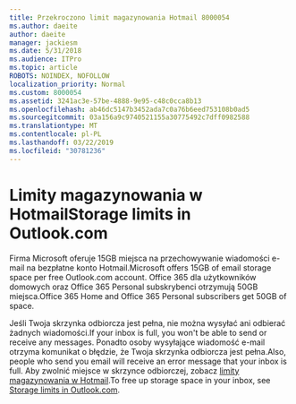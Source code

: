 ```yaml
---
title: Przekroczono limit magazynowania Hotmail 8000054
ms.author: daeite
author: daeite
manager: jackiesm
ms.date: 5/31/2018
ms.audience: ITPro
ms.topic: article
ROBOTS: NOINDEX, NOFOLLOW
localization_priority: Normal
ms.custom: 8000054
ms.assetid: 3241ac3e-57be-4888-9e95-c48c0cca8b13
ms.openlocfilehash: ab46dc5147b3452ada7c0a76b6eed753108b0ad5
ms.sourcegitcommit: 03a156a9c9740521155a30775492c7dff0982588
ms.translationtype: MT
ms.contentlocale: pl-PL
ms.lasthandoff: 03/22/2019
ms.locfileid: "30781236"
---
```

# <a name="storage-limits-in-outlookcom"></a><span data-ttu-id="5a4c1-102">Limity magazynowania w Hotmail</span><span class="sxs-lookup"><span data-stu-id="5a4c1-102">Storage limits in Outlook.com</span></span>

<span data-ttu-id="5a4c1-103">Firma Microsoft oferuje 15GB miejsca na przechowywanie wiadomości e-mail na bezpłatne konto Hotmail.</span><span class="sxs-lookup"><span data-stu-id="5a4c1-103">Microsoft offers 15GB of email storage space per free Outlook.com account.</span></span> <span data-ttu-id="5a4c1-104">Office 365 dla użytkowników domowych oraz Office 365 Personal subskrybenci otrzymują 50GB miejsca.</span><span class="sxs-lookup"><span data-stu-id="5a4c1-104">Office 365 Home and Office 365 Personal subscribers get 50GB of space.</span></span>
  
<span data-ttu-id="5a4c1-105">Jeśli Twoja skrzynka odbiorcza jest pełna, nie można wysyłać ani odbierać żadnych wiadomości.</span><span class="sxs-lookup"><span data-stu-id="5a4c1-105">If your inbox is full, you won't be able to send or receive any messages.</span></span> <span data-ttu-id="5a4c1-106">Ponadto osoby wysyłające wiadomość e-mail otrzyma komunikat o błędzie, że Twoja skrzynka odbiorcza jest pełna.</span><span class="sxs-lookup"><span data-stu-id="5a4c1-106">Also, people who send you email will receive an error message that your inbox is full.</span></span> <span data-ttu-id="5a4c1-107">Aby zwolnić miejsce w skrzynce odbiorczej, zobacz [limity magazynowania w Hotmail](https://go.microsoft.com/fwlink/p/?linkid=2001900&amp;clcid=0x409).</span><span class="sxs-lookup"><span data-stu-id="5a4c1-107">To free up storage space in your inbox, see [Storage limits in Outlook.com](https://go.microsoft.com/fwlink/p/?linkid=2001900&amp;clcid=0x409).</span></span>
  


